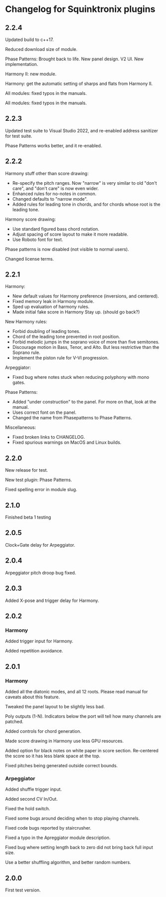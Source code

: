 # Changelog for Squinktronix plugins

## 2.2.4

Updated build to c++17.

Reduced download size of module.

Phase Patterns: Brought back to life. New panel design. V2 UI. New implementation.

Harmony II: new module.

Harmony: get the automatic setting of sharps and flats from Harmony II.

All modules: fixed typos in the manuals.

All modules: fixed typos in the manuals.

## 2.2.3

Updated test suite to Visual Studio 2022, and re-enabled address sanitizer for test suite.

Phase Patterns works better, and it re-enabled.

## 2.2.2

Harmony stuff other than score drawing:

* Re-specify the pitch ranges. Now "narrow" is very similar to old "don't care", and "don't care" is now even wider.
* Enhanced rules for no-notes in common.
* Changed defaults to "narrow mode".
* Added rules for leading tone in chords, and for chords whose root is the leading tone.

Harmony score drawing:

* Use standard figured bass chord notation.
* Adjust spacing of score layout to make it more readable.
* Use Roboto font for text.

Phase patterns is now disabled (not visible to normal users).

Changed license terms.

## 2.2.1

Harmony:

* New default values for Harmony preference (inversions, and centered).
* Fixed memory leak in Harmony module.
* Sped up evaluation of harmony rules.
* Made initial fake score in Harmony Stay up. (should go back?)

New Harmony rules:

* Forbid doubling of leading tones.
* Chord of the leading tone prevented in root position.
* Forbid melodic jumps in the soprano voice of more than five semitones.
* Discourage motion in Bass, Tenor, and Alto. But less restrictive than the Soprano rule.
* Implement the piston rule for V-VI progression.

Arpeggiator:

* Fixed bug where notes stuck when reducing polyphony with mono gates.

Phase Patterns:

* Added "under construction" to the panel. For more on that, look at the manual.
* Uses correct font on the panel.
* Changed the name from Phasepatterns to Phase Patterns.

Miscellaneous:

* Fixed broken links to CHANGELOG.
* Fixed spurious warnings on MacOS and Linux builds.

## 2.2.0

New release for test.

New test plugin: Phase Patterns.

Fixed spelling error in module slug.

## 2.1.0

Finished beta 1 testing

## 2.0.5

Clock+Gate delay for Arpeggiator.

## 2.0.4

Arpeggiator pitch droop bug fixed.

## 2.0.3

Added X-pose and trigger delay for Harmony.

## 2.0.2

### Harmony

Added trigger input for Harmony.

Added repetition avoidance.

## 2.0.1

### Harmony

Added all the diatonic modes, and all 12 roots. Please read manual for caveats about this feature.

Tweaked the panel layout to be slightly less bad.

Poly outputs (1-N). Indicators below the port will tell how many channels are patched.

Added controls for chord generation.

Made score drawing in Harmony use less GPU resources.

Added option for black notes on white paper in score section. Re-centered the score so it has less blank space at the top.

Fixed pitches being generated outside correct bounds.

### Arpeggiator

Added shuffle trigger input.

Added second CV In/Out.

Fixed the hold switch.

Fixed some bugs around deciding when to stop playing channels.

Fixed code bugs reported by staircrusher.

Fixed a typo in the Apreggiator module description.

Fixed bug where setting length back to zero did not bring back full input size.

Use a better shuffling algorithm, and better random numbers.

## 2.0.0

First test version.
